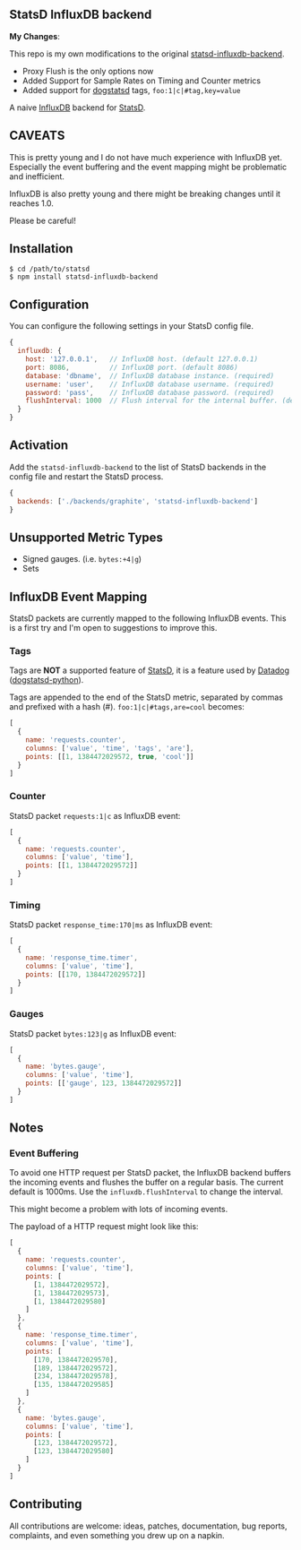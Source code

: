 StatsD InfluxDB backend
-----------------------
**My Changes**:

This repo is my own modifications to the original [statsd-influxdb-backend](https://github.com/bernd/statsd-influxdb-backend).
* Proxy Flush is the only options now
* Added Support for Sample Rates on Timing and Counter metrics
* Added support for [dogstatsd](https://github.com/DataDog/dogstatsd-python) tags, `foo:1|c|#tag,key=value`

A naive [InfluxDB](http://influxdb.org/) backend for
[StatsD](https://github.com/etsy/statsd).

## CAVEATS

This is pretty young and I do not have much experience with InfluxDB yet.
Especially the event buffering and the event mapping might be problematic
and inefficient.

InfluxDB is also pretty young and there might be breaking changes until it
reaches 1.0.

Please be careful!

## Installation

    $ cd /path/to/statsd
    $ npm install statsd-influxdb-backend

## Configuration

You can configure the following settings in your StatsD config file.

```js
{
  influxdb: {
    host: '127.0.0.1',   // InfluxDB host. (default 127.0.0.1)
    port: 8086,          // InfluxDB port. (default 8086)
    database: 'dbname',  // InfluxDB database instance. (required)
    username: 'user',    // InfluxDB database username. (required)
    password: 'pass',    // InfluxDB database password. (required)
    flushInterval: 1000  // Flush interval for the internal buffer. (default 1000)
  }
}
```

## Activation

Add the `statsd-influxdb-backend` to the list of StatsD backends in the config
file and restart the StatsD process.

```js
{
  backends: ['./backends/graphite', 'statsd-influxdb-backend']
}
```

## Unsupported Metric Types

* Signed gauges. (i.e. `bytes:+4|g`)
* Sets

## InfluxDB Event Mapping

StatsD packets are currently mapped to the following InfluxDB events. This is
a first try and I'm open to suggestions to improve this.

### Tags

Tags are **NOT** a supported feature of [StatsD](https://github.com/etsy/statsd),
it is a feature used by [Datadog](https://datadoghq.com) ([dogstatsd-python](https://github.com/datadog/dogstatsd-python)).

Tags are appended to the end of the StatsD metric, separated by commas and prefixed with a hash (#).
`foo:1|c|#tags,are=cool` becomes:
```js
[
  {
    name: 'requests.counter',
    columns: ['value', 'time', 'tags', 'are'],
    points: [[1, 1384472029572, true, 'cool']]
  }
]
```

### Counter

StatsD packet `requests:1|c` as InfluxDB event:

```js
[
  {
    name: 'requests.counter',
    columns: ['value', 'time'],
    points: [[1, 1384472029572]]
  }
]
```

### Timing

StatsD packet `response_time:170|ms` as InfluxDB event:

```js
[
  {
    name: 'response_time.timer',
    columns: ['value', 'time'],
    points: [[170, 1384472029572]]
  }
]
```

### Gauges

StatsD packet `bytes:123|g` as InfluxDB event:

```js
[
  {
    name: 'bytes.gauge',
    columns: ['value', 'time'],
    points: [['gauge', 123, 1384472029572]]
  }
]
```

## Notes

### Event Buffering

To avoid one HTTP request per StatsD packet, the InfluxDB backend buffers the
incoming events and flushes the buffer on a regular basis. The current default
is 1000ms. Use the `influxdb.flushInterval` to change the interval.

This might become a problem with lots of incoming events.

The payload of a HTTP request might look like this:

```js
[
  {
    name: 'requests.counter',
    columns: ['value', 'time'],
    points: [
      [1, 1384472029572],
      [1, 1384472029573],
      [1, 1384472029580]
    ]
  },
  {
    name: 'response_time.timer',
    columns: ['value', 'time'],
    points: [
      [170, 1384472029570],
      [189, 1384472029572],
      [234, 1384472029578],
      [135, 1384472029585]
    ]
  },
  {
    name: 'bytes.gauge',
    columns: ['value', 'time'],
    points: [
      [123, 1384472029572],
      [123, 1384472029580]
    ]
  }
]
```

## Contributing

All contributions are welcome: ideas, patches, documentation, bug reports,
complaints, and even something you drew up on a napkin.
